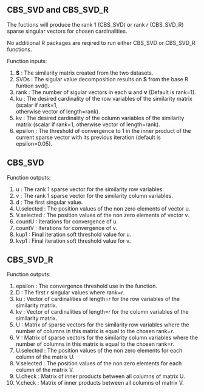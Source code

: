 ## CBS_SVD and CBS_SVD_R

The fuctions will produce the rank 1 (CBS_SVD) or rank _r_ (CBS_SVD_R) sparse singular vectors for chosen cardinalities.

No additional R packages are reqired to run either CBS_SVD or CBS_SVD_R functions.

Function inputs:
  1. **S** : The similarity matrix created from the two datasets.
  2. SVDs : The sigular value decomposition results on **S** from the base R funtion svd().
  3. rank : The number of sigular vectors in each **u** and **v** (Default is rank=1).
  4. ku : The desired cardinality of the row variables of the similarity matrix (scalar if rank=1,     
           otherwise vector of length=rank).
  5. kv : The desired cardinality of the column variables of the similarity matrix (scalar if rank=1, 
          otherwise vector of length=rank).
  6. epsilon : The threshold of convergence to 1 in the inner product of the current sparse vector with its previous iteration (default is epsilon=0.05). 

## CBS_SVD
Function outputs:
  1. u : The rank 1 sparse vector for the similarity row variables.
  2. v : The rank 1 sparse vector for the similarity column variables.
  3. d : The first singular value.
  4. U.selected : The position values of the non zero elements of vector u. 
  5. V.selected : The position values of the non zero elements of vector v.
  6. countU : Iterations for convergence of u.
  7. countV : Iterations for convergence of v.
  8. kup1 : Final iteration soft threshold value for u.
  9. kvp1 : Final iteration soft threshold value for v.

## CBS_SVD_R
Function outputs:
  1. epsilon : The convergence threshold use in the function.
  2. D : The first _r_ singular values where rank=_r_.
  3. ku : Vector of cardinalities of length=_r_ for the row variables of the similarity matrix.
  4. kv : Vector of cardinalities of length=_r_ for the column variables of the similarity matrix.
  5. U : Matrix of sparse vectors for the similarity row variables where the number of columns in this 
         matrix is equal to the chosen rank=_r_.
  6. V : Matrix of sparse vectors for the similarity column variables where the number of columns in 
         this matrix is equal to the chosen rank=_r_.
  7. U.selected : The position values of the non zero elements for each column of the matrix U. 
  8. V.selected : The position values of the non zero elements for each column of the matrix V.
  9. U.check : Matrix of inner products between all columns of matrix U.
  10. V.check : Matrix of inner products between all columns of matrix V.
